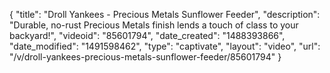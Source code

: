 {
    "title": "Droll Yankees - Precious Metals Sunflower Feeder",
    "description": "Durable, no-rust Precious Metals finish lends a touch of class to your backyard!",
    "videoid": "85601794",
    "date_created": "1488393866",
    "date_modified": "1491598462",
    "type": "captivate",
    "layout": "video",
    "url": "\/v\/droll-yankees-precious-metals-sunflower-feeder\/85601794"
}